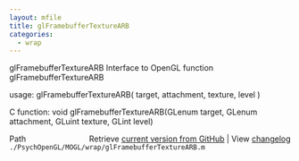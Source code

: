 ```yaml
---
layout: mfile
title: glFramebufferTextureARB
categories:
  - wrap
---
```


glFramebufferTextureARB  Interface to OpenGL function glFramebufferTextureARB

usage:  glFramebufferTextureARB\( target, attachment, texture, level \)

C function:  void glFramebufferTextureARB\(GLenum target, GLenum attachment, GLuint texture, GLint level\)


<div class="code_header" style="text-align:right;">
  <span style="float:left;">Path&nbsp;&nbsp;</span> <span class="counter">Retrieve <a href=
  "https://raw.github.com/Psychtoolbox-3/Psychtoolbox-3/beta/./PsychOpenGL/MOGL/wrap/glFramebufferTextureARB.m">current version from GitHub</a> | View <a href=
  "https://github.com/Psychtoolbox-3/Psychtoolbox-3/commits/beta/./PsychOpenGL/MOGL/wrap/glFramebufferTextureARB.m">changelog</a></span>
</div>
<div class="code">
  <code>./PsychOpenGL/MOGL/wrap/glFramebufferTextureARB.m</code>
</div>
